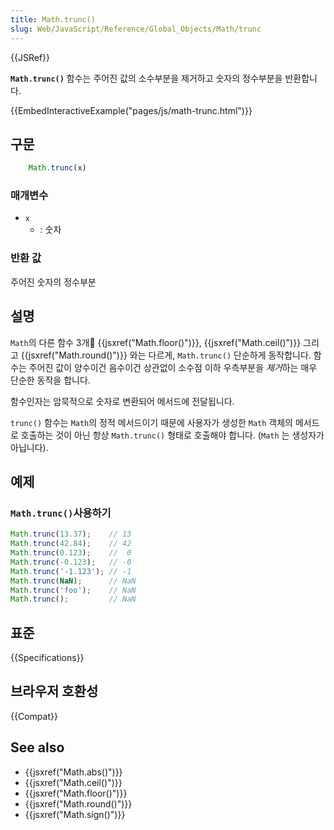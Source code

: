 ```yaml
---
title: Math.trunc()
slug: Web/JavaScript/Reference/Global_Objects/Math/trunc
---
```


{{JSRef}}

**`Math.trunc()`** 함수는 주어진 값의 소수부분을 제거하고 숫자의 정수부분을 반환합니다.

{{EmbedInteractiveExample("pages/js/math-trunc.html")}}

## 구문

```js
    Math.trunc(x)
```

### 매개변수

- `x`
  - : 숫자

### 반환 값

주어진 숫자의 정수부분

## 설명

`Math`의 다른 함수 3개 {{jsxref("Math.floor()")}},
{{jsxref("Math.ceil()")}} 그리고 {{jsxref("Math.round()")}} 와는 다르게,
`Math.trunc()` 단순하게 동작합니다. 함수는 주어진 값이 양수이건 음수이건 상관없이
소수점 이하 우측부분을 *제거*하는 매우 단순한 동작을 합니다.

함수인자는 암묵적으로 숫자로 변환되어 메서드에 전달됩니다.

`trunc()` 함수는 `Math`의 정적 메서드이기 때문에 사용자가 생성한
`Math` 객체의 메서드로 호출하는 것이 아닌 항상 `Math.trunc()` 형태로
호출해야 합니다. (`Math` 는 생성자가 아닙니다).

## 예제

### `Math.trunc()`사용하기

```js
Math.trunc(13.37);    // 13
Math.trunc(42.84);    // 42
Math.trunc(0.123);    //  0
Math.trunc(-0.123);   // -0
Math.trunc('-1.123'); // -1
Math.trunc(NaN);      // NaN
Math.trunc('foo');    // NaN
Math.trunc();         // NaN
```

## 표준

{{Specifications}}

## 브라우저 호환성

{{Compat}}

## See also

- {{jsxref("Math.abs()")}}
- {{jsxref("Math.ceil()")}}
- {{jsxref("Math.floor()")}}
- {{jsxref("Math.round()")}}
- {{jsxref("Math.sign()")}}
